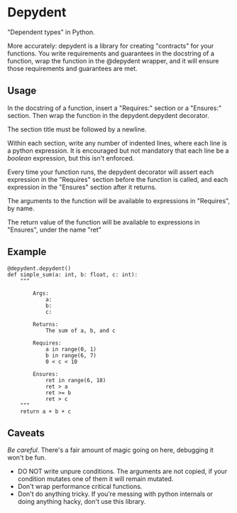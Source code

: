 # Depydent

"Dependent types" in Python.

More accurately: depydent is a library for creating "contracts" for your functions. You write requirements and guarantees in the docstring of a function, wrap the function in the @depydent wrapper, and it will ensure those requirements and guarantees are met.

## Usage
In the docstring of a function, insert a "Requires:" section or a "Ensures:" section.
Then wrap the function in the depydent.depydent decorator.

The section title must be followed by a newline.

Within each section, write any number of indented lines, where each line is a python expression.
It is encouraged but not mandatory that each line be a *boolean* expression, but this isn't
enforced.

Every time your function runs, the depydent decorator will assert each expression
in the "Requires" section before the function is called, and each expression in the
"Ensures" section after it returns.

The arguments to the function will be available to expressions in "Requires", by name.

The return value of the function will be available to expressions in "Ensures", under the name "ret"

## Example
````
@depydent.depydent()
def simple_sum(a: int, b: float, c: int):
    """

        Args:
            a:
            b:
            c:

        Returns:
            The sum of a, b, and c

        Requires:
            a in range(0, 1)
            b in range(6, 7)
            0 < c < 10

        Ensures:
            ret in range(6, 18)
            ret > a
            ret >= b
            ret > c
    """
    return a + b + c
````


## Caveats
*Be careful*. There's a fair amount of magic going on here, debugging it won't be fun.
* DO NOT write unpure conditions. The arguments are not copied, if your condition mutates one of them it will remain mutated.
* Don't wrap performance critical functions.
* Don't do anything tricky. If you're messing with python internals or doing anything hacky, don't use this library.
